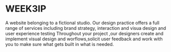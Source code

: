 # WEEK3IP
A website belonging to a fictional studio.
Our design practice offers a full range of services including brand strategy, interaction and visua design and user experience testing</p1>
Throughout your project ,our designers create and implement visual design and worflows,solicit user feedback and work with you to make sure what gets built in what is needed.
                    
